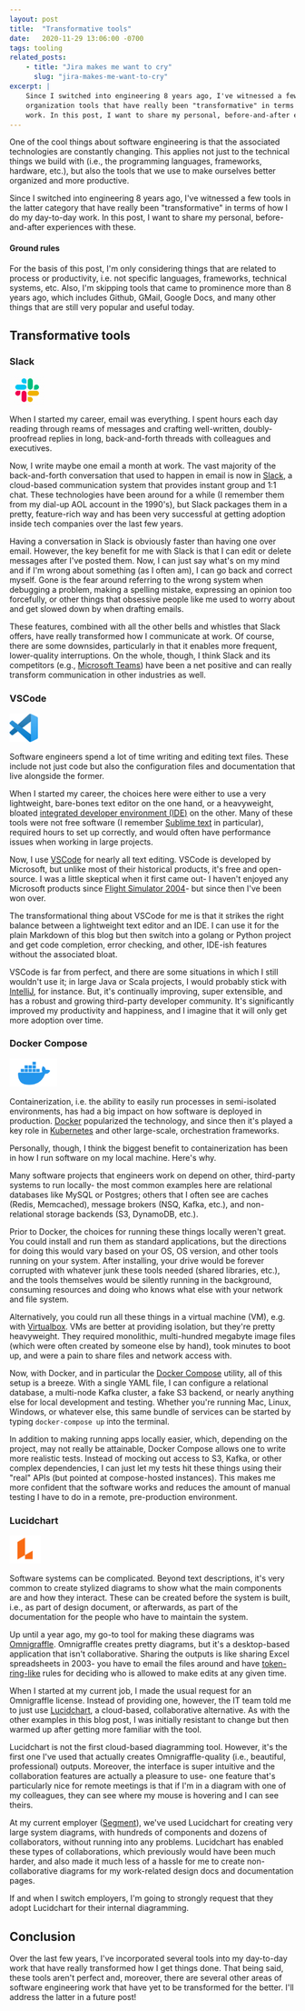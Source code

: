```yaml
---
layout: post
title:  "Transformative tools"
date:   2020-11-29 13:06:00 -0700
tags: tooling
related_posts:
    - title: "Jira makes me want to cry"
      slug: "jira-makes-me-want-to-cry"
excerpt: |
    Since I switched into engineering 8 years ago, I've witnessed a few productivity and
    organization tools that have really been "transformative" in terms of how I do my day-to-day
    work. In this post, I want to share my personal, before-and-after experiences with these.
---
```


One of the cool things about software engineering is that the associated technologies
are constantly changing. This applies not just to the technical things we build with (i.e., the
programming languages, frameworks, hardware, etc.), but also the tools that we use to
make ourselves better organized and more productive.

Since I switched into engineering 8 years ago, I've witnessed a few tools in the latter
category that have really been "transformative" in terms of how I do my day-to-day work. In this
post, I want to share my personal, before-and-after experiences with these.

#### Ground rules

For the basis of this post, I'm only considering things that are related to process or
productivity, i.e. not specific languages, frameworks, technical systems, etc. Also,
I'm skipping tools that came to prominence more than 8 years ago, which includes Github, GMail,
Google Docs, and many other things that are still very popular and useful today.

## Transformative tools

### Slack

<img src="/assets/slack_logo.png" alt="Slack logo" height="50"/>

When I started my career, email was everything. I spent hours each day reading through reams
of messages and crafting well-written, doubly-proofread replies in long, back-and-forth threads
with colleagues and executives.

Now, I write maybe one email a month at work. The vast majority of the back-and-forth conversation
that used to happen in email is now in [Slack](https://www.slack.com), a cloud-based communication
system that provides instant group and 1:1 chat. These technologies have been around for a while
(I remember them from my dial-up AOL account in the 1990's), but Slack packages them in a pretty,
feature-rich way and has been very successful at getting adoption inside tech companies over the
last few years.

Having a conversation in Slack is obviously faster than having one over email. However, the key
benefit for me with Slack is that I can edit or delete messages after I've posted them. Now,
I can just say what's on my mind and if I'm wrong about something (as I often am), I can go
back and correct myself. Gone is the fear around referring to the wrong system when debugging
a problem, making a spelling mistake, expressing an opinion too forcefully, or other things
that obsessive people like me used to worry about and get slowed down by when drafting emails.

These features, combined with all the other bells and whistles that Slack offers, have really
transformed how I communicate at work. Of course, there are some downsides, particularly in that it
enables more frequent, lower-quality interruptions. On the whole, though, I think Slack and its
competitors (e.g.,
[Microsoft Teams](https://www.microsoft.com/en-us/microsoft-365/microsoft-teams/group-chat-software))
have been a net positive and can really transform communication in other industries as well.

### VSCode

<img src="/assets/vscode_logo.png" alt="VSCode logo" height="50"/>

Software engineers spend a lot of time writing and editing text files. These include not just
code but also the configuration files and documentation that live alongside the former.

When I started my career, the choices here were either to use a very lightweight, bare-bones
text editor on the one hand, or a heavyweight, bloated
[integrated developer environment (IDE)](https://en.wikipedia.org/wiki/Integrated_development_environment)
on the other. Many of these tools were not free software
(I remember [Sublime text](https://www.sublimetext.com/) in particular), required hours
to set up correctly, and would often have performance issues when working in large projects.

Now, I use [VSCode](https://code.visualstudio.com/) for nearly all text editing. VSCode is developed
by Microsoft, but unlike most of their historical products, it's
free and open-source. I was a little skeptical when it first came out- I haven't enjoyed any
Microsoft products since [Flight Simulator 2004](https://en.wikipedia.org/wiki/Microsoft_Flight_Simulator_2004:_A_Century_of_Flight)- but since then I've been won over.

The transformational thing about VSCode for me is that it strikes the right balance between
a lightweight text editor and an IDE. I can use it for the plain Markdown of this blog
but then switch into a golang or Python project and get code completion, error checking,
and other, IDE-ish features without the associated bloat.

VSCode is far from perfect, and there are some situations in which I still wouldn't use it;
in large Java or Scala projects, I would probably stick with
[IntelliJ](https://www.jetbrains.com/idea/), for instance. But, it's continually improving,
super extensible, and has a robust and growing third-party developer community. It's significantly
improved my productivity and happiness, and I imagine that it will only get more adoption over time.

### Docker Compose

<img src="/assets/docker_logo.png" alt="Docker logo" height="50"/>

Containerization, i.e. the ability to easily run processes in semi-isolated environments, has
had a big impact on how software is deployed in production. [Docker](https://www.docker.com/)
popularized the technology, and since then it's played a key role in
[Kubernetes](https://kubernetes.io/) and other large-scale, orchestration frameworks.

Personally, though, I think the biggest benefit to containerization has been in how I run
software on my local machine. Here's why.

Many software projects that engineers work on depend on other, third-party systems to run locally-
the most common examples here are relational databases like MySQL or Postgres; others that I often
see are caches (Redis, Memcached), message brokers (NSQ, Kafka, etc.), and non-relational storage
backends (S3, DynamoDB, etc.).

Prior to Docker, the choices for running these things locally weren't great. You could install
and run them as standard applications, but the directions for doing this would vary based on your
OS, OS version, and other tools running on your system. After installing, your drive would be
forever corrupted with whatever junk these tools needed (shared libraries, etc.), and the
tools themselves would be silently running in the background, consuming resources and doing
who knows what else with your network and file system.

Alternatively, you could run all these things in a virtual machine (VM),
e.g. with [Virtualbox](https://www.virtualbox.org/). VMs are better at providing isolation, but
they're pretty heavyweight. They required monolithic, multi-hundred megabyte image files
(which were often created by someone else by hand), took minutes to boot up, and were a pain to
share files and network access with.

Now, with Docker, and in particular the [Docker Compose](https://docs.docker.com/compose/)
utility, all of this setup is a breeze. With a single YAML file, I can configure
a relational database, a multi-node Kafka cluster, a fake S3 backend, or nearly anything else
for local development and testing. Whether you're running Mac, Linux, Windows, or whatever else,
this same bundle of services can be started by typing `docker-compose up` into the terminal.

In addition to making running apps locally easier, which, depending on the project, may not really
be attainable, Docker Compose allows one to write more realistic tests. Instead of mocking out
access to S3, Kafka, or other complex dependencies, I can just let my tests hit these things using
their "real" APIs (but pointed at compose-hosted instances). This makes me more confident that the
software works and reduces the amount of manual testing I have to do in a remote, pre-production
environment.

### Lucidchart

<img src="/assets/lucidchart_logo.png" alt="Lucidchart logo" height="50"/>

Software systems can be complicated. Beyond text descriptions, it's very common to create
stylized diagrams to show what the main components are and how they interact. These can be
created before the system is built, i.e., as part of design document, or afterwards, as part of
the documentation for the people who have to maintain the system.

Up until a year ago, my go-to tool for making these diagrams was
[Omnigraffle](https://www.omnigroup.com/omnigraffle). Omnigraffle creates pretty diagrams, but
it's a desktop-based application that isn't collaborative. Sharing the outputs is like
sharing Excel spreadsheets in 2003- you have to email the files around and have
[token-ring-like](https://en.wikipedia.org/wiki/Token_ring) rules for deciding who is allowed
to make edits at any given time.

When I started at my current job, I made the usual request for an Omnigraffle license. Instead
of providing one, however, the IT team told me to just use [Lucidchart](https://www.lucidchart.com),
a cloud-based, collaborative alternative. As with the other examples in this blog post, I was
initially resistant to change but then warmed up after getting more familiar with the tool.

Lucidchart is not the first cloud-based diagramming tool. However, it's the first one
I've used that actually creates Omnigraffle-quality (i.e., beautiful, professional) outputs.
Moreover, the interface is super intuitive and the collaboration features are actually a pleasure to
use- one feature that's particularly nice for remote meetings is that if I'm in a diagram with one
of my colleagues, they can see where my mouse is hovering and I can see theirs.

At my current employer ([Segment](https:/segment.com/)), we've used Lucidchart for creating very
large system diagrams, with hundreds of components and dozens of collaborators, without running into
any problems. Lucidchart has enabled these types of collaborations, which previously would have been
much harder, and also made it much less of a hassle for me to create non-collaborative diagrams
for my work-related design docs and documentation pages.

If and when I switch employers, I'm going to strongly request that they adopt Lucidchart for their
internal diagramming.

## Conclusion

Over the last few years, I've incorporated several tools into my day-to-day work that have
really transformed how I get things done. That being said, these tools aren't perfect and,
moreover, there are several other areas of software engineering work that have yet to be
transformed for the better. I'll address the latter in a future post!